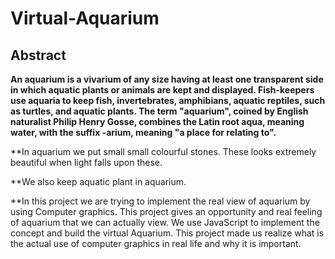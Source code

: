 # Virtual-Aquarium

## Abstract
**An aquarium is a vivarium of any size having at least one transparent side in which aquatic plants or animals are kept and displayed. Fish-keepers use aquaria to keep fish, invertebrates, amphibians, aquatic reptiles, such as turtles, and aquatic plants. The term "aquarium", coined by English naturalist Philip Henry Gosse, combines the Latin root aqua, meaning water, with the suffix -arium, meaning "a place for relating to".**

**In aquarium we put small small colourful stones. These looks extremely beautiful when light falls upon these.

**We also keep aquatic plant in aquarium.

**In this project we are trying to implement the real view of aquarium by using Computer graphics. This project gives an opportunity and real feeling of aquarium that we can actually view. We use JavaScript to implement the concept and build the virtual Aquarium. This project made us realize what is the actual use of computer graphics in real life and why it is important.
